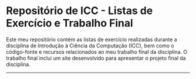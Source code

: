# Repositório de ICC - Listas de Exercício e Trabalho Final

Este meu repositório contém as listas de exercício realizadas durante a disciplina de Introdução à Ciência da Computação (ICC), bem como o código-fonte e recursos relacionados ao meu trabalho final da disciplina. O trabalho final inclui um site desenvolvido para apresentar o projeto final da disciplina.

---
